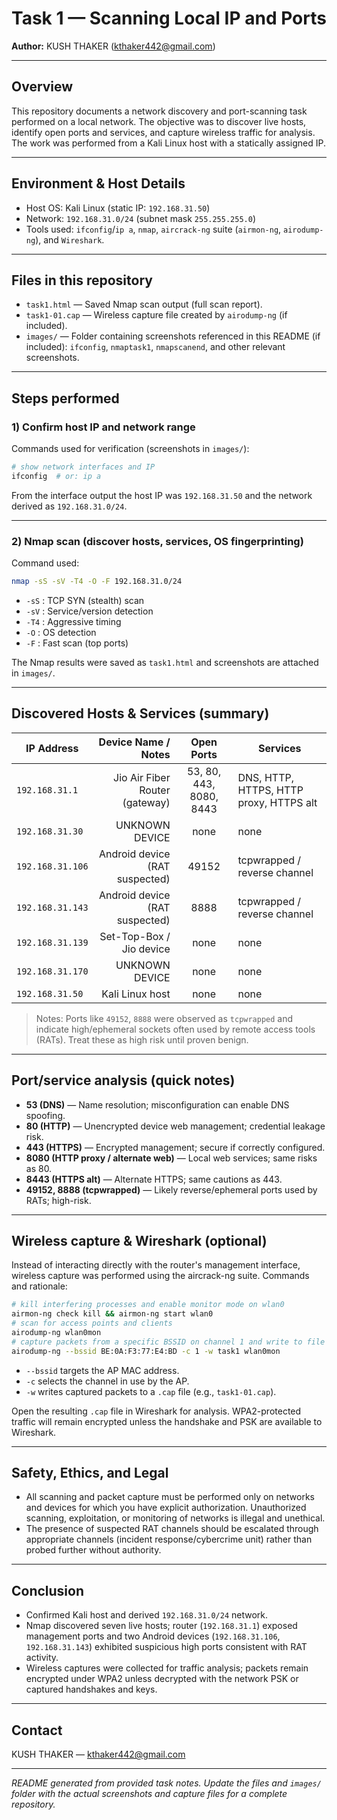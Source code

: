 # Task 1 — Scanning Local IP and Ports

**Author:** KUSH THAKER (kthaker442@gmail.com)

---

## Overview
This repository documents a network discovery and port-scanning task performed on a local network. The objective was to discover live hosts, identify open ports and services, and capture wireless traffic for analysis. The work was performed from a Kali Linux host with a statically assigned IP.

---

## Environment & Host Details
- Host OS: Kali Linux (static IP: `192.168.31.50`)
- Network: `192.168.31.0/24` (subnet mask `255.255.255.0`)
- Tools used: `ifconfig`/`ip a`, `nmap`, `aircrack-ng` suite (`airmon-ng`, `airodump-ng`), and `Wireshark`.

---

## Files in this repository
- `task1.html` — Saved Nmap scan output (full scan report).
- `task1-01.cap` — Wireless capture file created by `airodump-ng` (if included).
- `images/` — Folder containing screenshots referenced in this README (if included): `ifconfig`, `nmaptask1`, `nmapscanend`, and other relevant screenshots.

---

## Steps performed

### 1) Confirm host IP and network range
Commands used for verification (screenshots in `images/`):

```bash
# show network interfaces and IP
ifconfig  # or: ip a
```

From the interface output the host IP was `192.168.31.50` and the network derived as `192.168.31.0/24`.

---

### 2) Nmap scan (discover hosts, services, OS fingerprinting)
Command used:

```bash
nmap -sS -sV -T4 -O -F 192.168.31.0/24
```

- `-sS` : TCP SYN (stealth) scan
- `-sV` : Service/version detection
- `-T4` : Aggressive timing
- `-O` : OS detection
- `-F` : Fast scan (top ports)

The Nmap results were saved as `task1.html` and screenshots are attached in `images/`.

---

## Discovered Hosts & Services (summary)

| IP Address | Device Name / Notes | Open Ports | Services |
|---|---:|:---:|---|
| `192.168.31.1` | Jio Air Fiber Router (gateway) | 53, 80, 443, 8080, 8443 | DNS, HTTP, HTTPS, HTTP proxy, HTTPS alt |
| `192.168.31.30` | UNKNOWN DEVICE | none | none |
| `192.168.31.106` | Android device (RAT suspected) | 49152 | tcpwrapped / reverse channel |
| `192.168.31.143` | Android device (RAT suspected) | 8888 | tcpwrapped / reverse channel |
| `192.168.31.139` | Set-Top-Box / Jio device | none | none |
| `192.168.31.170` | UNKNOWN DEVICE | none | none |
| `192.168.31.50` | Kali Linux host | none | none |

> Notes: Ports like `49152`, `8888` were observed as `tcpwrapped` and indicate high/ephemeral sockets often used by remote access tools (RATs). Treat these as high risk until proven benign.

---

## Port/service analysis (quick notes)
- **53 (DNS)** — Name resolution; misconfiguration can enable DNS spoofing.
- **80 (HTTP)** — Unencrypted device web management; credential leakage risk.
- **443 (HTTPS)** — Encrypted management; secure if correctly configured.
- **8080 (HTTP proxy / alternate web)** — Local web services; same risks as 80.
- **8443 (HTTPS alt)** — Alternate HTTPS; same cautions as 443.
- **49152, 8888 (tcpwrapped)** — Likely reverse/ephemeral ports used by RATs; high-risk.

---

## Wireless capture & Wireshark (optional)
Instead of interacting directly with the router's management interface, wireless capture was performed using the aircrack-ng suite. Commands and rationale:

```bash
# kill interfering processes and enable monitor mode on wlan0
airmon-ng check kill && airmon-ng start wlan0
# scan for access points and clients
airodump-ng wlan0mon
# capture packets from a specific BSSID on channel 1 and write to file
airodump-ng --bssid BE:0A:F3:77:E4:BD -c 1 -w task1 wlan0mon
```

- `--bssid` targets the AP MAC address.
- `-c` selects the channel in use by the AP.
- `-w` writes captured packets to a `.cap` file (e.g., `task1-01.cap`).

Open the resulting `.cap` file in Wireshark for analysis. WPA2-protected traffic will remain encrypted unless the handshake and PSK are available to Wireshark.

---

## Safety, Ethics, and Legal
- All scanning and packet capture must be performed only on networks and devices for which you have explicit authorization. Unauthorized scanning, exploitation, or monitoring of networks is illegal and unethical.
- The presence of suspected RAT channels should be escalated through appropriate channels (incident response/cybercrime unit) rather than probed further without authority.

---

## Conclusion
- Confirmed Kali host and derived `192.168.31.0/24` network.
- Nmap discovered seven live hosts; router (`192.168.31.1`) exposed management ports and two Android devices (`192.168.31.106`, `192.168.31.143`) exhibited suspicious high ports consistent with RAT activity.
- Wireless captures were collected for traffic analysis; packets remain encrypted under WPA2 unless decrypted with the network PSK or captured handshakes and keys.

---

## Contact
KUSH THAKER — kthaker442@gmail.com

---

*README generated from provided task notes. Update the files and `images/` folder with the actual screenshots and capture files for a complete repository.*
